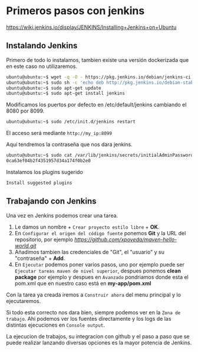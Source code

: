 Primeros pasos con jenkins
===========================

https://wiki.jenkins.io/display/JENKINS/Installing+Jenkins+on+Ubuntu

Instalando Jenkins
------------------
Primero de todo lo instalamos, tambien existe  una versión dockerizada que en este caso no utilizaremos.
```bash
ubuntu@ubuntu:~$ wget -q -O - https://pkg.jenkins.io/debian/jenkins-ci.org.key | sudo apt-key add -
ubuntu@ubuntu:~$ sudo sh -c 'echo deb http://pkg.jenkins.io/debian-stable binary/ > /etc/apt/sources.list.d/jenkins.list'
ubuntu@ubuntu:~$ sudo apt-get update
ubuntu@ubuntu:~$ sudo apt-get install jenkins
```

Modificamos los puertos por defecto en /etc/default/jenkins cambiando el 8080 por 8099.
```bash
ubuntu@ubuntu:~$ sudo /etc/init.d/jenkins restart
```

El acceso será mediante `http://my_ip:8099`

Aquí tendremos la contraseña que nos dara jenkins.
```bash
ubuntu@ubuntu:~$ sudo cat /var/lib/jenkins/secrets/initialAdminPassword
0ca63ef04b2f4351957d34a174f0b2e0
```

Instalamos los plugins sugerido
```bash
Install suggested plugins
```

Trabajando con Jenkins
-----------------------
Una vez en Jenkins podemos crear una tarea.

1) Le damos un nombre + `Crear proyecto estilo libre` + **OK**.
2) En `Configurar el origen del código fuente` ponemos **Git** y la URL del repositorio, por ejemplo *https://github.com/xpoveda/maven-hello-world.git*
3) Añadimos tambien las credenciales de "Git", el "usuario" y su "contraseña" + **Add**.
4) En `Ejecutar` podemos poner varios pasos, uno por ejemplo puede ser `Ejecutar tareas maven de nivel superior`, despues ponemos **clean package** por ejemplo
y despues en `Avanzado` pondriamos donde esta el pom.xml que en nuestro caso está en **my-app/pom.xml**

Con la tarea ya creada iremos a `Construir ahora` del menu principal y lo ejecutaremos.

Si todo esta correcto nos dara bien, siempre podemos ver en la `Zona de trabajo`.
Ahi podemos ver los fuentes directamente y los logs de las distintas ejecuciones en `Console output`.

La ejecucion de trabajos, su integracion con github y el paso a paso que se puede realizar lanzando diversas opciones es la mayor potencia de Jenkins.
